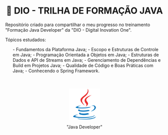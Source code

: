 <h1 align="center"> 🚀 DIO - TRILHA DE FORMAÇÃO JAVA </h1>

<p>
Repositório criado para compartilhar o meu progresso no treinamento "Formação Java Developer" da "DIO - Digital Inovation One".
</p>

<div>
  <p> Tópicos estudados:</p>
    <ul>
    - Fundamentos da Plataforma Java;
    - Escopo e Estruturas de Controle em Java;
    - Programação Orientada a Objetos em Java;
    - Estruturas de Dados e API de Streams em Java;
    - Gerenciamento de Dependências e Build em Projetos Java;
    - Qualidade de Código e Boas Práticas com Java;
    - Conhecendo o Spring Framework.</a>
  </ul>
 </div> 
<br>

<div align="center" style="display: inline_block"><br>  
     <img align="center" alt="Ricardo-java" height="100" width="100" src="https://raw.githubusercontent.com/devicons/devicon/master/icons/java/java-original.svg">
     <p align="center">"Java Developer"</p>
</div








